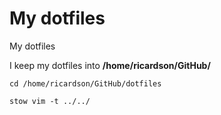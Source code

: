 # My dotfiles
My dotfiles 


I keep my dotfiles into **/home/ricardson/GitHub/**


```
cd /home/ricardson/GitHub/dotfiles

stow vim -t ../../
```
